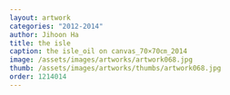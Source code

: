 ```yaml
---
layout: artwork 
categories: "2012-2014" 
author: Jihoon Ha 
title: the isle 
caption: the isle_oil on canvas_70×70㎝_2014 
image: /assets/images/artworks/artwork068.jpg 
thumb: /assets/images/artworks/thumbs/artwork068.jpg 
order: 1214014 
---
```

